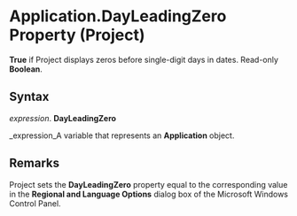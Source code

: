 
# Application.DayLeadingZero Property (Project)

 **True** if Project displays zeros before single-digit days in dates. Read-only **Boolean**.


## Syntax

 _expression_. **DayLeadingZero**

 _expression_A variable that represents an  **Application** object.


## Remarks

Project sets the  **DayLeadingZero** property equal to the corresponding value in the **Regional and Language Options** dialog box of the Microsoft Windows Control Panel.

